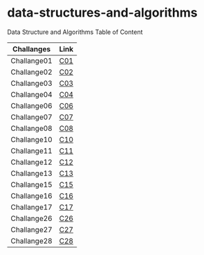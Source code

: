 # data-structures-and-algorithms

Data Structure and Algorithms Table of Content

| Challanges   | Link                                                                        |
| ------------ | --------------------------------------------------------------------------- |
| Challange01  | [C01](https://github.com/Amer-401-advanced-javascript/data-structures-and-algorithms/tree/master/challenges/arrayReverse) |
| Challange02  | [C02](https://github.com/Amer-401-advanced-javascript/data-structures-and-algorithms/tree/master/challenges/arrayShift) |
| Challange03  | [C03](https://github.com/Amer-401-advanced-javascript/data-structures-and-algorithms/tree/master/challenges/arrayBinarySearch) |
| Challange04  | [C04](https://github.com/Amer-401-advanced-javascript/data-structures-and-algorithms/tree/linked-list) |
| Challange06  | [C06](https://github.com/Amer-401-advanced-javascript/data-structures-and-algorithms/tree/linked-list) |
| Challange07  | [C07](https://github.com/Amer-401-advanced-javascript/data-structures-and-algorithms/tree/ll-insertions) |
| Challange08  | [C08](https://github.com/Amer-401-advanced-javascript/data-structures-and-algorithms/tree/ll-merge) |
| Challange10  | [C10](https://github.com/Amer-401-advanced-javascript/data-structures-and-algorithms/tree/stack-and-queue) |
| Challange11  | [C11](https://github.com/Amer-401-advanced-javascript/data-structures-and-algorithms/tree/queue-with-stacks/challenges/queueWithStacks) |
| Challange12  | [C12](https://github.com/Amer-401-advanced-javascript/data-structures-and-algorithms/tree/fifo-animal-shelter/challenges/fifoAnimalShelter) |
| Challange13  | [C13](https://github.com/Amer-401-advanced-javascript/data-structures-and-algorithms/tree/multi-bracket-validation/challenges/multiBracketValidation) |
| Challange15  | [C15](https://github.com/Amer-401-advanced-javascript/data-structures-and-algorithms/tree/tree/challenges/tree) |
| Challange16  | [C16](https://github.com/Amer-401-advanced-javascript/data-structures-and-algorithms/tree/fizzbuzz-tree/challenges/fizzBuzzTree) | 
| Challange17  | [C17](https://github.com/Amer-401-advanced-javascript/data-structures-and-algorithms/tree/find-maximum-binary-tree/challenges/tree) |
| Challange26  | [C26](https://github.com/Amer-401-advanced-javascript/data-structures-and-algorithms/tree/insertionSort/challenges/insertionSort) |
| Challange27  | [C27](https://github.com/Amer-401-advanced-javascript/data-structures-and-algorithms/tree/mergeSort/challenges/mergeSort) |
| Challange28  | [C28](https://github.com/Amer-401-advanced-javascript/data-structures-and-algorithms/tree/quickSort/challenges/quickSort) |

